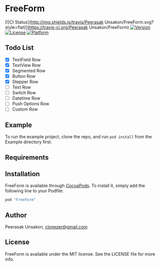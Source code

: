 # FreeForm

[![CI Status](http://img.shields.io/travis/Peerasak Unsakon/FreeForm.svg?style=flat)](https://travis-ci.org/Peerasak Unsakon/FreeForm)
[![Version](https://img.shields.io/cocoapods/v/FreeForm.svg?style=flat)](http://cocoapods.org/pods/FreeForm)
[![License](https://img.shields.io/cocoapods/l/FreeForm.svg?style=flat)](http://cocoapods.org/pods/FreeForm)
[![Platform](https://img.shields.io/cocoapods/p/FreeForm.svg?style=flat)](http://cocoapods.org/pods/FreeForm)

## Todo List
- [X] TextField Row
- [X] TextView Row 
- [X] Segmented Row
- [X] Button Row
- [X] Stepper Row
- [ ] Text Row
- [ ] Switch Row
- [ ] Datetime Row
- [ ] Push Options Row
- [ ] Custom Row

## Example

To run the example project, clone the repo, and run `pod install` from the Example directory first.

## Requirements

## Installation

FreeForm is available through [CocoaPods](http://cocoapods.org). To install
it, simply add the following line to your Podfile:

```ruby
pod "FreeForm"
```

## Author

Peerasak Unsakon, clonezer@gmail.com

## License

FreeForm is available under the MIT license. See the LICENSE file for more info.
